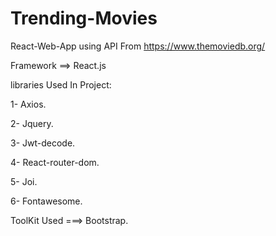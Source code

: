 # Trending-Movies
React-Web-App using API From https://www.themoviedb.org/

Framework ==> React.js

libraries Used In Project:

1- Axios.

2- Jquery.

3- Jwt-decode.

4- React-router-dom.

5- Joi.

6- Fontawesome.

ToolKit Used ===> Bootstrap. 
